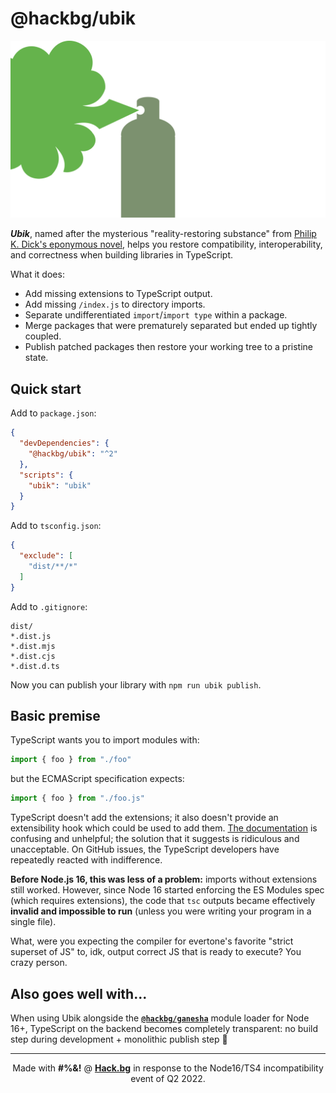 # @hackbg/ubik

![](./ubik.svg)

***Ubik***, named after the mysterious "reality-restoring substance" from
[Philip K. Dick's eponymous novel](https://en.wikipedia.org/wiki/Ubik),
helps you restore compatibility, interoperability, and correctness when
building libraries in TypeScript.

What it does:

* Add missing extensions to TypeScript output.
* Add missing `/index.js` to directory imports.
* Separate undifferentiated `import`/`import type` within a package.
* Merge packages that were prematurely separated but ended up tightly coupled.
* Publish patched packages then restore your working tree to a pristine state.

## Quick start

Add to `package.json`:

```json
{
  "devDependencies": {
    "@hackbg/ubik": "^2"
  },
  "scripts": {
    "ubik": "ubik"
  }
}
```

Add to `tsconfig.json`:

```json
{
  "exclude": [
    "dist/**/*"
  ]
}
```

Add to `.gitignore`:

```
dist/
*.dist.js
*.dist.mjs
*.dist.cjs
*.dist.d.ts
```

Now you can publish your library with `npm run ubik publish`.

## Basic premise

TypeScript wants you to import modules with:

```ts
import { foo } from "./foo"
```

but the ECMAScript specification expects:

```js
import { foo } from "./foo.js"
```

TypeScript doesn't add the extensions; it also doesn't provide an extensibility hook
which could be used to add them. [The documentation](https://www.typescriptlang.org/docs/handbook/esm-node.html)
is confusing and unhelpful; the solution that it suggests is ridiculous and unacceptable.
On GitHub issues, the TypeScript developers have repeatedly reacted with indifference.

**Before Node.js 16, this was less of a problem:** imports without extensions still
worked. However, since Node 16 started enforcing the ES Modules spec (which requires
extensions), the code that `tsc` outputs became effectively **invalid and impossible to run**
(unless you were writing your program in a single file).

What, were you expecting the compiler for evertone's favorite "strict superset of JS"
to, idk, output correct JS that is ready to execute? You crazy person.

## Also goes well with...

When using Ubik alongside the [**`@hackbg/ganesha`**](https://github.com/hackbg/ganesha)
module loader for Node 16+, TypeScript on the backend becomes completely transparent:
no build step during development + monolithic publish step 🐘

<div align="center">

---

Made with **#%&!** @ [**Hack.bg**](https://foss.hack.bg)
in response to the Node16/TS4 incompatibility event of Q2 2022.

</div>
